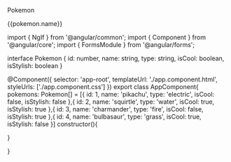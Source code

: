 <div>
    <p>Pokemon</p>
    <tr *ngFor="let pokemon of pokemons">
        <td class="pokemon-td">
            {{pokemon.name}}
        </td>    
    </tr>
</div>


import { NgIf } from '@angular/common';
import { Component } from '@angular/core';
import { FormsModule } from '@angular/forms';

interface Pokemon {
  id: number,
  name: string,
  type: string,
  isCool: boolean,
  isStylish: boolean
}

@Component({
  selector: 'app-root',
  templateUrl: './app.component.html',
  styleUrls: ['./app.component.css']
})
export class AppComponent{
  pokemons: Pokemon[] = [{
    id: 1,
    name: 'pikachu',
    type: 'electric',
    isCool: false,
    isStylish: false
  },{
    id: 2,
    name: 'squirtle',
    type: 'water',
    isCool: true,
    isStylish: true
  },{
    id: 3,
    name: 'charmander',
    type: 'fire',
    isCool: false,
    isStylish: true
  },{
    id: 4,
    name: 'bulbasaur',
    type: 'grass',
    isCool: true,
    isStylish: false
  }]
  constructor(){

  }
  
}